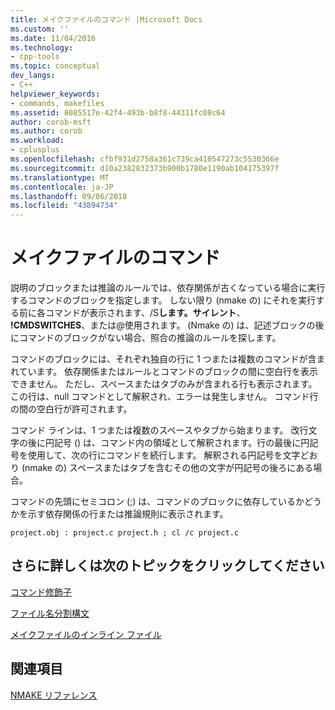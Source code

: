 ```yaml
---
title: メイクファイルのコマンド |Microsoft Docs
ms.custom: ''
ms.date: 11/04/2016
ms.technology:
- cpp-tools
ms.topic: conceptual
dev_langs:
- C++
helpviewer_keywords:
- commands, makefiles
ms.assetid: 8085517e-42f4-493b-b8f8-44311fc08c64
author: corob-msft
ms.author: corob
ms.workload:
- cplusplus
ms.openlocfilehash: cfbf931d2758a361c739ca410547273c5530366e
ms.sourcegitcommit: d10a2382832373b900b1780e1190ab104175397f
ms.translationtype: MT
ms.contentlocale: ja-JP
ms.lasthandoff: 09/06/2018
ms.locfileid: "43894734"
---
```

# <a name="commands-in-a-makefile"></a>メイクファイルのコマンド

説明のブロックまたは推論のルールでは、依存関係が古くなっている場合に実行するコマンドのブロックを指定します。 しない限り (nmake の) にそれを実行する前に各コマンドが表示されます、/S**します。サイレント**、 **!CMDSWITCHES**、または\@使用されます。 (Nmake の) は、記述ブロックの後にコマンドのブロックがない場合、照合の推論のルールを探します。

コマンドのブロックには、それぞれ独自の行に 1 つまたは複数のコマンドが含まれています。 依存関係またはルールとコマンドのブロックの間に空白行を表示できません。 ただし、スペースまたはタブのみが含まれる行も表示されます。この行は、null コマンドとして解釈され、エラーは発生しません。 コマンド行の間の空白行が許可されます。

コマンド ラインは、1 つまたは複数のスペースやタブから始まります。 改行文字の後に円記号 (\) は、コマンド内の領域として解釈されます。行の最後に円記号を使用して、次の行にコマンドを続行します。 解釈される円記号を文字どおり (nmake の) スペースまたはタブを含むその他の文字が円記号の後ろにある場合。

コマンドの先頭にセミコロン (;) は、コマンドのブロックに依存しているかどうかを示す依存関係の行または推論規則に表示されます。

```
project.obj : project.c project.h ; cl /c project.c
```

## <a name="what-do-you-want-to-know-more-about"></a>さらに詳しくは次のトピックをクリックしてください

[コマンド修飾子](../build/command-modifiers.md)

[ファイル名分割構文](../build/filename-parts-syntax.md)

[メイクファイルのインライン ファイル](../build/inline-files-in-a-makefile.md)

## <a name="see-also"></a>関連項目

[NMAKE リファレンス](../build/nmake-reference.md)